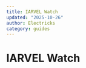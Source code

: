 ```yaml
---
title: IARVEL Watch
updated: "2025-10-26"
author: Electricks
category: guides
---
```


# IARVEL Watch

